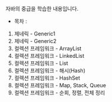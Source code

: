 자바의 중급을 학습한 내용입니다.
- 목차 : 
1. 제네릭 - Generic1
2. 제네릭 - Generic2
3. 컬렉션 프레임워크 - ArrayList
4. 컬렉션 프레임워크 - LinkedList
5. 컬렉션 프레임워크 - List
6. 컬렉션 프레임워크 - 해시(Hash)
7. 컬렉션 프레임워크 - HashSet
9. 컬렉션 프레임워크 - Map, Stack, Queue
10. 컬렉션 프레임워크 - 순회, 정렬, 전체 정리